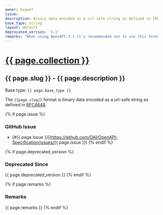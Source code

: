```yaml
---
owner: baywet
issue:
description: Binary data encoded as a url-safe string as defined in [RFC4648](https://www.rfc-editor.org/rfc/rfc4648#section-5)
base_type: string
layout: default
deprecated_version: '3.1'
remarks: "When using OpenAPI 3.1 it's recommended not to use this format and instead use [`contentEncoding` with a value of `base64url`](https://json-schema.org/draft/2020-12/json-schema-validation.html#name-contentencoding)."
---
```


# <a href="..">{{ page.collection }}</a>

## {{ page.slug }} - {{ page.description }}

Base type: `{{ page.base_type }}`.

The `{{page.slug}}` format is binary data encoded as a url-safe string as defined in [RFC4648](https://www.rfc-editor.org/rfc/rfc4648#section-5).

{% if page.issue %}
### GitHub Issue

* [#{{ page.issue }}](https://github.com/OAI/OpenAPI-Specification/issues/{{ page.issue }})
{% endif %}

{% if page.deprecated_version %}
### Deprecated Since

{{ page.deprecated_version }}
{% endif %}

{% if page.remarks %}
### Remarks

{{ page.remarks }}
{% endif %}